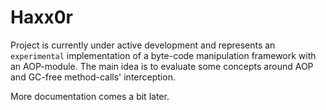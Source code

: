 # Haxx0r
Project is currently under active development and 
represents an `experimental` implementation of 
a byte-code manipulation framework with an AOP-module.
The main idea is to evaluate some concepts around AOP and 
GC-free method-calls' interception. 

More documentation comes a bit later.



